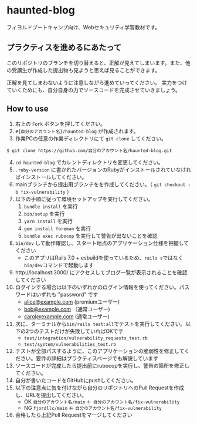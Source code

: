 # haunted-blog

フィヨルドブートキャンプ向け、Webセキュリティ学習教材です。

## プラクティスを進めるにあたって

このリポジトリのブランチを切り替えると、正解が見えてしまいます。また、他の受講生が作成した提出物も見ようと思えば見ることができます。

正解を見てしまわないように注意しながら進めていってください。 実力をつけていくためにも、自分自身の力でソースコードを完成させていきましょう。

## How to use

1. 右上の `Fork` ボタンを押してください。
2. `#{自分のアカウント名}/haunted-blog` が作成されます。
3. 作業PCの任意の作業ディレクトリにて `git clone` してください。

```
$ git clone https://github.com/自分のアカウント名/haunted-blog.git
```

4. `cd haunted-blog` でカレントディレクトリを変更してください。
5. `.ruby-version` に書かれたバージョンのRubyがインストールされていなければインストールしてください。
6. mainブランチから提出用ブランチをを作成してください。（ `git checkout -b fix-vulnerability` ）
7. 以下の手順に従って環境セットアップを実行してください。
    1. `bundle install` を実行
    2. `bin/setup` を実行
    3. `yarn install` を実行
    4. `gem install foreman` を実行
    5. `bundle exec rubocop` を実行して警告が出ないことを確認
8. `bin/dev` して動作確認し、スタート地点のアプリケーション仕様を把握してください
    - このアプリはRails 7.0 + esbuildを使っているため、`rails s`ではなく`bin/dev`コマンドで起動します
9. http://localhost:3000/ にアクセスしてブログ一覧が表示されることを確認してください
10. ログインする場合は以下のいずれかのログイン情報を使ってください。パスワードはいずれも "password" です
    - alice@example.com (premiumユーザー)
    - bob@example.com （通常ユーザー)
    - carol@example.com (通常ユーザー)
11. 次に、ターミナルから`bin/rails test:all`でテストを実行してください。以下の2つのテストだけが失敗していればOKです
    - `test/integration/vulnerability_requests_test.rb`
    - `test/system/vulnerabilities_test.rb`
12. テストが全部パスするように、このアプリケーションの脆弱性を修正してください。要件の詳細はプラクティスページでも解説しています
13. ソースコードが完成したら提出前にrubocopを実行し、警告の箇所を修正してください。
14. 自分が書いたコードをGitHubにpushしてください。
15. 以下の注意点に気を付けながら自分のリポジトリへのPull Requestを作成し、URLを提出してください。
     - OK `自分のアカウント名/main` ← `自分のアカウント名/fix-vulnerability`
     - NG `fjordllc/main` ← `自分のアカウント名/fix-vulnerability`
16. 合格したら上記Pull Requestをマージしてください

